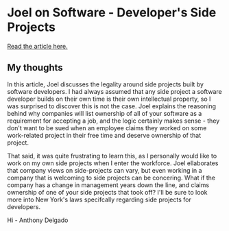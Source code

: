 # Joel on Software - Developer's Side Projects

[Read the article here.](https://www.joelonsoftware.com/2016/12/09/developers-side-projects/)

## My thoughts

In this article, Joel discusses the legality around side projects built by software developers. I had always assumed that any side project a software developer builds on their own time is their own intellectual property, so I was surprised to discover this is not the case. Joel explains the reasoning behind why companies will list ownership of all of your software as a requirement for accepting a job, and the logic certainly makes sense - they don't want to be sued when an employee claims they worked on some work-related project in their free time and deserve ownership of that project.

That said, it was quite frustrating to learn this, as I personally would like to work on my own side projects when I enter the workforce. Joel ellaborates that company views on side-projects can vary, but even working in a company that is welcoming to side projects can be concering. What if the company has a change in management years down the line, and claims ownership of one of your side projects that took off? I'll be sure to look more into New York's laws specifcally regarding side projects for developers.

Hi - Anthony Delgado